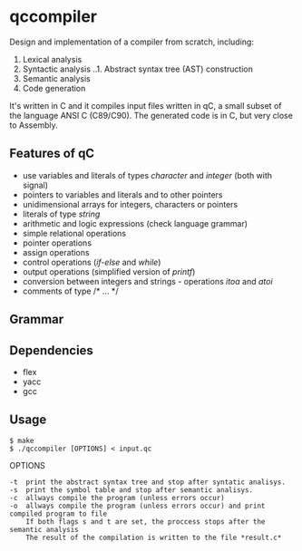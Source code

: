 # qccompiler

Design and implementation of a compiler from scratch, including:
1. Lexical analysis
2. Syntactic analysis
..1. Abstract syntax tree (AST) construction
3. Semantic analysis
4. Code generation

It's written in C and it compiles input files written in qC, a small subset of the language ANSI C (C89/C90). The generated code is in C, but very close to Assembly.

## Features of qC
* use variables and literals of types *character* and *integer* (both with signal)
* pointers to variables and literals and to other pointers
* unidimensional arrays for integers, characters or pointers
* literals of type *string*
* arithmetic and logic expressions (check language grammar)
* simple relational operations
* pointer operations
* assign operations
* control operations (*if-else* and *while*)
* output operations (simplified version of *printf*)
* conversion between integers and strings - operations *itoa* and *atoi*
* comments of type /\* ... \*/

## Grammar

## Dependencies
* flex
* yacc
* gcc

## Usage

```
$ make
$ ./qccompiler [OPTIONS] < input.qc
```

OPTIONS

	-t	print the abstract syntax tree and stop after syntatic analisys.
	-s	print the symbol table and stop after semantic analisys.
	-c	allways compile the program (unless errors occur)
	-o	allways compile the program (unless errors occur) and print compiled program to file
		If both flags s and t are set, the proccess stops after the semantic analysis
		The result of the compilation is written to the file *result.c*

